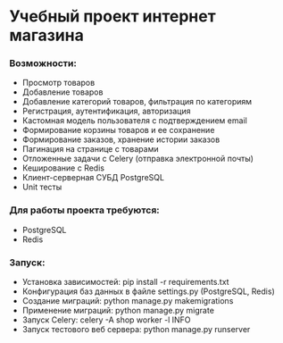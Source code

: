 <h1> Учебный проект интернет магазина </h1>

<h3> Возможности: </h3>
<ul>
  <li>Просмотр товаров</li>
  <li>Добавление товаров</li>
  <li>Добавление категорий товаров, фильтрация по категориям</li>
  <li>Регистрация, аутентификация, авторизация</li>
  <li>Кастомная модель пользователя с подтверждением email</li>
  <li>Формирование корзины товаров и ее сохранение</li>
    <li>Формирование заказов, хранение истории заказов</li>
  <li>Пагинация на странице с товарами</li>
  <li>Отложенные задачи с Celery (отправка электронной почты)</li>
  <li>Кеширование с Redis</li>
  <li>Клиент-серверная СУБД PostgreSQL</li>
  <li>Unit тесты</li>
</ul>

<h3>Для работы проекта требуются: </h3>
<ul>
  <li>PostgreSQL</li>
  <li>Redis</li>
</ul>

<h3>Запуск: </h3>
<ul>
    <li>Установка зависимостей: pip install -r requirements.txt</li>
    <li>Конфигурация баз данных в файле settings.py (PostgreSQL, Redis)</li>
    <li>Создание миграций: python manage.py makemigrations</li>
    <li>Применение миграций: python manage.py migrate</li>
    <li>Запуск Celery: celery -A shop worker -l INFO</li>
    <li>Запуск тестового веб сервера: python manage.py runserver</li>
</ul>
